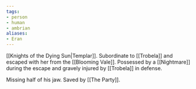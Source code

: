```yaml
---
tags:
- person
- human
- ambrian
aliases:
- Eran
---
```


[[Knights of the Dying Sun|Templar]]. Subordinate to [[Trobela]] and escaped with her from the [[Blooming Vale]].
Possessed by a [[Nightmare]] during the escape and gravely injured by [[Trobela]] in defense.

Missing half of his jaw.
Saved by [[The Party]].